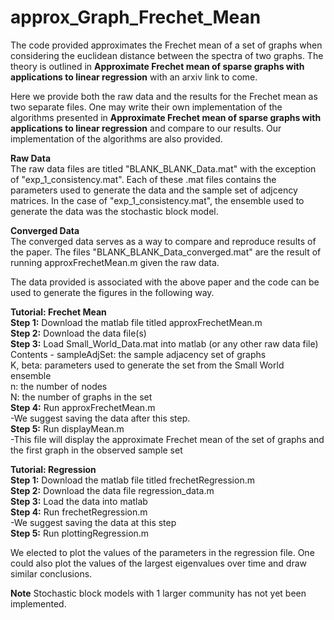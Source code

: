 # approx_Graph_Frechet_Mean

The code provided approximates the Frechet mean of a set of graphs when considering the euclidean distance between the spectra of two graphs. The theory is outlined in **Approximate Frechet mean of sparse graphs with applications to linear regression** with an arxiv link to come.  <br />

Here we provide both the raw data and the results for the Frechet mean as two separate files. One may write their own implementation of the algorithms presented in **Approximate Frechet mean of sparse graphs with applications to linear regression** and compare to our results. Our implementation of the algorithms are also provided.

**Raw Data** <br />
The raw data files are titled "BLANK_BLANK_Data.mat" with the exception of "exp_1_consistency.mat". Each of these .mat files contains the parameters used to generate the data and the sample set of adjcency matrices. In the case of "exp_1_consistency.mat", the ensemble used to generate the data was the stochastic block model. 

**Converged Data** <br />
The converged data serves as a way to compare and reproduce results of the paper. The files "BLANK_BLANK_Data_converged.mat" are the result of running approxFrechetMean.m given the raw data.

The data provided is associated with the above paper and the code can be used to generate the figures in the following way.

**Tutorial: Frechet Mean** <br />
**Step 1:** Download the matlab file titled approxFrechetMean.m <br />
**Step 2:** Download the data file(s) <br />
**Step 3:** Load Small_World_Data.mat into matlab (or any other raw data file) <br />
Contents - sampleAdjSet: the sample adjacency set of graphs <br />
              K, beta: parameters used to generate the set from the Small World ensemble <br />
              n: the number of nodes <br />
              N: the number of graphs in the set <br />
**Step 4:** Run approxFrechetMean.m  <br />
        -We suggest saving the data after this step. <br />
**Step 5:** Run displayMean.m <br />
        -This file will display the approximate Frechet mean of the set of graphs and the first graph in the observed sample set <br />

**Tutorial: Regression** <br />
**Step 1:** Download the matlab file titled frechetRegression.m <br />
**Step 2:** Download the data file regression_data.m <br />
**Step 3:** Load the data into matlab <br />
**Step 4:** Run frechetRegression.m <br />
-We suggest saving the data at this step <br />
**Step 5:** Run plottingRegression.m <br />

We elected to plot the values of the parameters in the regression file. One could also plot the values of the largest eigenvalues over time and draw similar conclusions. <br />

**Note** Stochastic block models with 1 larger community has not yet been implemented.
